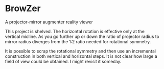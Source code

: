 # BrowZer
A projector-mirror augmenter reality viewer

This project is shelved.  The horizontal rotation is effective only at the vertical midline.  As you go further up or down the ratio of projector radius to mirror radius diverges from the 1:2 ratio needed for rotational symmetry.

It is possible to scrap the rotational symmetry and then use an incremental construction in both vertical and horizontal steps.  It is not clear how large a field of view could be obtained.  I might revisit it someday.
